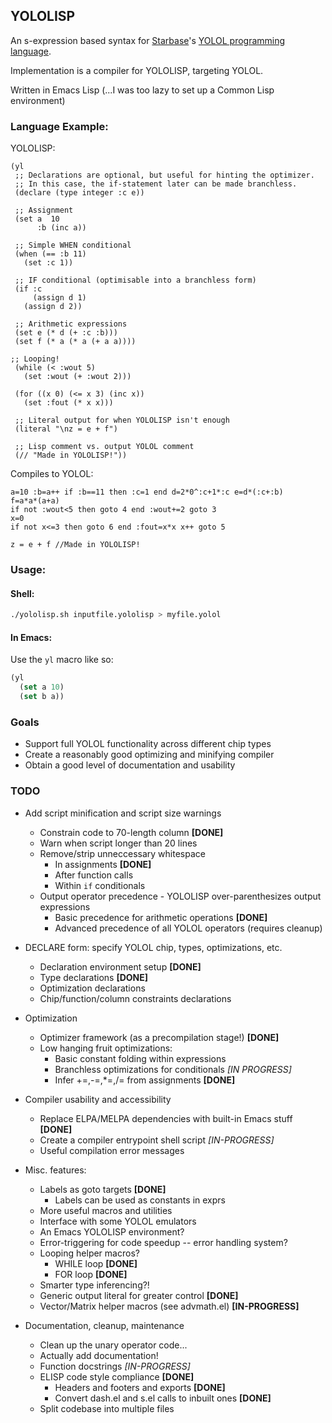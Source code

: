 ## YOLOLISP

An s-expression based syntax for [Starbase](https://www.starbasegame.com)'s [YOLOL programming language](https://wiki.starbasegame.com/index.php/YOLOL).

Implementation is a compiler for YOLOLISP, targeting YOLOL.

Written in Emacs Lisp (...I was too lazy to set up a Common Lisp environment)

### Language Example:

YOLOLISP:

```elisp
(yl
 ;; Declarations are optional, but useful for hinting the optimizer.
 ;; In this case, the if-statement later can be made branchless.
 (declare (type integer :c e))

 ;; Assignment
 (set a  10
      :b (inc a))

 ;; Simple WHEN conditional
 (when (== :b 11)
   (set :c 1))

 ;; IF conditional (optimisable into a branchless form)
 (if :c
     (assign d 1)
   (assign d 2))

 ;; Arithmetic expressions
 (set e (* d (+ :c :b)))
 (set f (* a (* a (+ a a))))

;; Looping!
 (while (< :wout 5)
   (set :wout (+ :wout 2)))

 (for ((x 0) (<= x 3) (inc x))
   (set :fout (* x x)))

 ;; Literal output for when YOLOLISP isn't enough
 (literal "\nz = e + f")

 ;; Lisp comment vs. output YOLOL comment
 (// "Made in YOLOLISP!"))
```

Compiles to YOLOL:
```
a=10 :b=a++ if :b==11 then :c=1 end d=2*0^:c+1*:c e=d*(:c+:b)
f=a*a*(a+a)
if not :wout<5 then goto 4 end :wout+=2 goto 3
x=0
if not x<=3 then goto 6 end :fout=x*x x++ goto 5

z = e + f //Made in YOLOLISP!
```

### Usage:

#### Shell:

```bash
./yololisp.sh inputfile.yololisp > myfile.yolol
```

#### In Emacs:

Use the `yl` macro like so:

```lisp
(yl
  (set a 10)
  (set b a))
```

### Goals

 * Support full YOLOL functionality across different chip types
 * Create a reasonably good optimizing and minifying compiler
 * Obtain a good level of documentation and usability

### TODO

 * Add script minification and script size warnings
   * Constrain code to 70-length column **[DONE]**
   * Warn when script longer than 20 lines
   * Remove/strip unneccessary whitespace
     * In assignments **[DONE]**
     * After function calls
     * Within `if` conditionals
   * Output operator precedence - YOLOLISP over-parenthesizes output expressions
     * Basic precedence for arithmetic operations **[DONE]**
     * Advanced precedence of all YOLOL operators (requires cleanup)

 * DECLARE form: specify YOLOL chip, types, optimizations, etc.
   * Declaration environment setup **[DONE]**
   * Type declarations **[DONE]**
   * Optimization declarations
   * Chip/function/column constraints declarations

 * Optimization
   * Optimizer framework (as a precompilation stage!) **[DONE]**
   * Low hanging fruit optimizations:
     * Basic constant folding within expressions
     * Branchless optimizations for conditionals *[IN PROGRESS]*
     * Infer +=,-=,*=,/= from assignments **[DONE]**

 * Compiler usability and accessibility
   * Replace ELPA/MELPA dependencies with built-in Emacs stuff **[DONE]**
   * Create a compiler entrypoint shell script *[IN-PROGRESS]*
   * Useful compilation error messages

 * Misc. features:
   * Labels as goto targets **[DONE]**
     * Labels can be used as constants in exprs
   * More useful macros and utilities
   * Interface with some YOLOL emulators
   * An Emacs YOLOLISP environment?
   * Error-triggering for code speedup -- error handling system?
   * Looping helper macros?
     * WHILE loop **[DONE]**
     * FOR loop **[DONE]**
   * Smarter type inferencing?!
   * Generic output literal for greater control **[DONE]**
   * Vector/Matrix helper macros (see advmath.el) **[IN-PROGRESS]**

 * Documentation, cleanup, maintenance
   * Clean up the unary operator code...
   * Actually add documentation!
   * Function docstrings *[IN-PROGRESS]*
   * ELISP code style compliance **[DONE]**
     * Headers and footers and exports **[DONE]**
     * Convert dash.el and s.el calls to inbuilt ones **[DONE]**
   * Split codebase into multiple files
